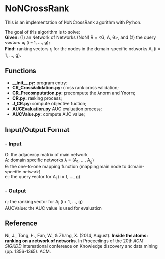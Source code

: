 # NoNCrossRank

This is an implementation of NoNCrossRank algorithm with Python.

The goal of this algorithm is to solve:<br/>
**Given:** (1) an Network of Networks (NoN) R = <G, A, &theta;>, and (2) the query vectors e<sub>i</sub> (i = 1, ..., g);</br>
**Find:** ranking vectors r<sub>i</sub> for the nodes in the domain-specific networks A<sub>i</sub> (i = 1, ..., g).



## Functions

* **\_\_init\_\_.py:** program entry;
* **CR_CrossValidation.py:** cross rank cross validation;
* **CR_Precomputation.py:** precompute the Anorm and Ynorm;
* **CR.py:** ranking process;
* **J_CR.py:** compute objective fuction;
* **AUCEvaluation.py** AUC evaluation process;
* **AUCValue.py:** compute AUC value;



## Input/Output Format

### - Input

G: the adjacency matrix of main network<br/>
A: domain specific networks A = (A<sub>1</sub>, ..., A<sub>g</sub>)<br/>
&theta;: the one-to-one mapping function (mapping main node to domain-specific network)<br/>
e<sub>i</sub>: the query vector for A<sub>i</sub> (i = 1, ..., g)

### - Output
r<sub>i</sub>: the ranking vector for A<sub>i</sub> (i = 1, ..., g)<br/>
AUCValue: the AUC value is used for evaluation



## Reference
Ni, J., Tong, H., Fan, W., & Zhang, X. (2014, August). **Inside the atoms: ranking on a network of networks**. In Proceedings of the 20th *ACM SIGKDD* international conference on Knowledge discovery and data mining (pp. 1356-1365). ACM.
